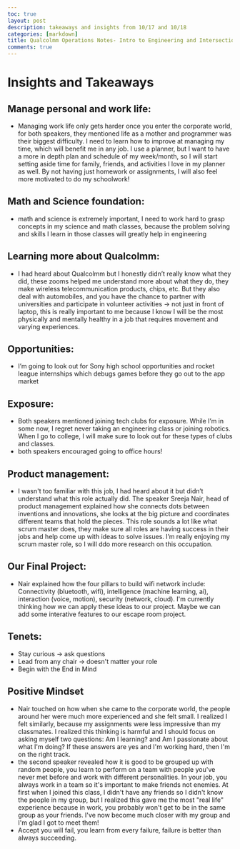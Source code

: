 ```yaml
---
toc: true
layout: post
description: takeaways and insights from 10/17 and 10/18 
categories: [markdown]
title: Qualcolmm Operations Notes- Intro to Engineering and Intersections of Business and STEM
comments: true
---
```

# Insights and Takeaways
## Manage personal and work life: 
- Managing work life only gets harder once you enter the corporate world, for both speakers, they mentioned life as a mother and programmer was their biggest difficulty. I need to learn how to improve at managing my time, which will benefit me in any job. I use a planner, but I want to have a more in depth plan and schedule of my week/month, so I will start setting aside time for family, friends, and activities I love in my planner as well. By not having just homework or assignments, I will also feel more motivated to do my schoolwork!
## Math and Science foundation: 
- math and science is extremely important, I need to work hard to grasp concepts in my science and math classes, because the problem solving and skills I learn in those classes will greatly help in engineering
## Learning more about Qualcolmm:
- I had heard about Qualcolmm but I honestly didn’t really know what they did, these zooms helped me understand more about what they do, they make wireless telecommunication products, chips, etc. But they also deal with automobiles, and you have the chance to partner with universities and participate in volunteer activities → not just in front of laptop, this is really important to me because I know I will be the most physically and mentally healthy in a job that requires movement and varying experiences. 
## Opportunities:
- I’m going to look out for Sony high school opportunities and rocket league internships which debugs games before they go out to the app market 
## Exposure:
- Both speakers mentioned joining tech clubs for exposure. While I’m in some now, I regret never taking an engineering class or joining robotics. When I go to college, I will make sure to look out for these types of clubs and classes. 
- both speakers encouraged going to office hours!
## Product management:
- I wasn't too familiar with this job, I had heard about it but didn’t understand what this role actually did. The speaker Sreeja Nair, head of product management explained how she connects dots between inventions and innovations, she looks at the big picture and coordinates different teams that hold the pieces. This role sounds a lot like what scrum master does, they make sure all roles are having success in their jobs and help come up with ideas to solve issues. I’m really enjoying my scrum master role, so I will ddo more research on this occupation. 
## Our Final Project: 
- Nair explained how the four pillars to build wifi network include: Connectivity (bluetooth, wifi), intelligence (machine learning, ai), interaction (voice, motion), security (network, cloud). I'm currently thinking how we can apply these ideas to our project. Maybe we can add some interative features to our escape room project. 
## Tenets: 
- Stay curious → ask questions
- Lead from any chair → doesn't matter your role 
- Begin with the End in Mind 
## Positive Mindset 
- Nair touched on how when she came to the corporate world, the people around her were much more experienced and she felt small. I realized I felt similarly, because my assignments were less impressive than my classmates. I realized this thinking is harmful and I should focus on asking myself two questions: Am I learning? and Am I passionate about what I'm doing? If these answers are yes and I'm working hard, then I'm on the right track. 
- the second speaker revealed how it is good to be grouped up with random people, you learn to perform on a team with people you've never met before and work with different personalities. In your job, you always work in a team so it's important to make friends not enemies. At first when I joined this class, I didn't have any friends so I didn't know the people in my group, but I realized this gave me the most "real life" experience because in work, you probably won't get to be in the same group as your friends. I've now become much closer with my group and I'm glad I got to meet them!
- Accept you will fail, you learn from every failure, failure is better than always succeeding. 






